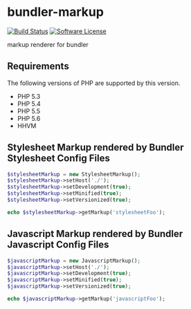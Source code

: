 # bundler-markup

[![Build Status](https://img.shields.io/travis/elnebuloso/bundler/master.svg?style=flat-square)](https://travis-ci.org/elnebuloso/bundler)
[![Software License](https://img.shields.io/packagist/l/elnebuloso/bundler.svg?style=flat-square)](LICENSE)

markup renderer for bundler

## Requirements

The following versions of PHP are supported by this version.

* PHP 5.3
* PHP 5.4
* PHP 5.5
* PHP 5.6
* HHVM

## Stylesheet Markup rendered by Bundler Stylesheet Config Files

```php
$stylesheetMarkup = new StylesheetMarkup();
$stylesheetMarkup->setHost('./');
$stylesheetMarkup->setDevelopment(true);
$stylesheetMarkup->setMinified(true);
$stylesheetMarkup->setVersionized(true);

echo $stylesheetMarkup->getMarkup('stylesheetFoo');
```

## Javascript Markup rendered by Bundler Javascript Config Files

```php
$javascriptMarkup = new JavascriptMarkup();
$javascriptMarkup->setHost('./');
$javascriptMarkup->setDevelopment(true);
$javascriptMarkup->setMinified(true);
$javascriptMarkup->setVersionized(true);

echo $javascriptMarkup->getMarkup('javascriptFoo');
```